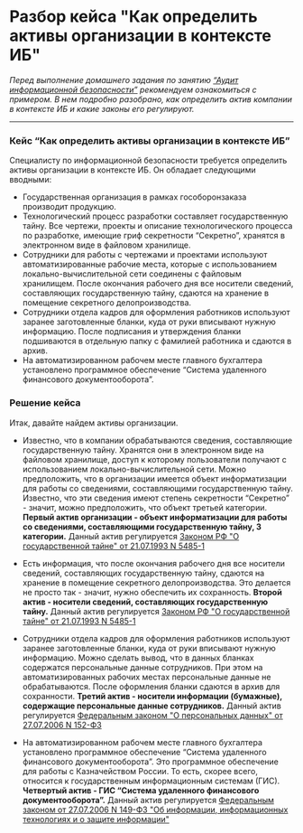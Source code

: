 # Разбор кейса "Как определить активы организации в контексте ИБ"

*Перед выполнение домашнего задания по занятию [“Аудит информационной безопасности”](https://github.com/netology-code/ibb-homeworks/tree/IBB-29/03_audit_IS) рекомендуем ознакомиться с примером. В нем подробно разобрано, как определить актив компании в контексте ИБ и какие законы его регулируют.*

--- 
### Кейс “Как определить активы организации в контексте ИБ”

Специалисту по информационной безопасности требуется определить активы организации в контексте ИБ. Он обладает следующими вводными: 

- Государственная организация в рамках гособоронзаказа производит продукцию. 
- Технологический процесс разработки составляет государственную тайну. Все чертежи, проекты и описание технологического процесса по разработке, имеющие гриф секретности “Секретно”, хранятся в электронном виде в файловом хранилище. 
- Сотрудники для работы с чертежами и проектами используют автоматизированные рабочие места, которые с использованием локально-вычислительной сети соединены с файловым хранилищем. После окончания рабочего дня все носители сведений, составляющих государственную тайну, сдаются на хранение в помещение секретного делопроизводства.
- Сотрудники отдела кадров для оформления работников используют заранее заготовленные бланки, куда от руки вписывают нужную информацию. После подписания и утверждения бланки подшиваются в отдельную папку с фамилией работника и сдаются в архив.
- На автоматизированном рабочем месте главного бухгалтера установлено программное обеспечение “Система удаленного финансового документооборота”.

### Решение кейса
Итак, давайте найдем активы организации. 

- Известно, что в компании обрабатываются сведения, составляющие государственную тайну. Хранятся они в электронном виде на файловом хранилище, доступ к которому пользователи получают с использованием локально-вычислительной сети. Можно предположить, что в организации имеется объект информатизации для работы со сведениями, составляющими государственную тайну. Известно, что эти сведения имеют степень секретности “Секретно” - значит, можно предположить, что объект третьей категории. 
**Первый актив организации - объект информатизации для работы со сведениями, составляющими государственную тайну, 3 категории.** Данный актив регулируется [Законом РФ "О государственной тайне" от 21.07.1993 N 5485-1](https://www.consultant.ru/document/cons_doc_LAW_2481/)

- Есть информация, что после окончания рабочего дня все носители сведений, составляющих государственную тайну, сдаются на хранение в помещение секретного делопроизводства. Это делается не просто так - значит, нужно обеспечить их сохранность. 
**Второй актив - носители сведений, составляющих государственную тайну.** Данный актив регулируется [Законом РФ "О государственной тайне" от 21.07.1993 N 5485-1](https://www.consultant.ru/document/cons_doc_LAW_2481/)

- Сотрудники отдела кадров для оформления работников используют заранее заготовленные бланки, куда от руки вписывают нужную информацию. Можно сделать вывод, что в данных бланках содержатся персональные данные сотрудников. При этом на автоматизированных рабочих местах персональные данные не обрабатываются. После оформления бланки сдаются в архив для сохранности.
**Третий актив - носители информации (бумажные), содержащие персональные данные сотрудников.** Данный актив регулируется [Федеральным законом "О персональных данных" от 27.07.2006 N 152-ФЗ](https://www.consultant.ru/document/cons_doc_LAW_61801/)

- На автоматизированном рабочем месте главного бухгалтера установлено программное обеспечение “Система удаленного финансового документооборота”. Это программное обеспечение для работы с Казначейством России. То есть, скорее всего, относится к государственным информационным системам (ГИС).
**Четвертый актив - ГИС “Система удаленного финансового документооборота”.** Данный актив регулируется [Федеральным законом от 27.07.2006 N 149-ФЗ "Об информации, информационных технологиях и о защите информации"](https://www.consultant.ru/document/cons_doc_LAW_61798/)
